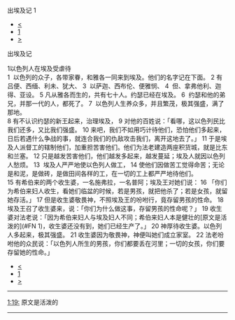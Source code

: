 ﻿





 出埃及记 1




* [<](bible/GEN50.md)
* [1](bible/EXO.md)
* [>](bible/EXO02.md)



出埃及记 
 
1以色列人在埃及受虐待  
1  以色列的众子，各带家眷，和雅各一同来到埃及。他们的名字记在下面。 
2 有吕便、西缅、利未、犹大、 
3  以萨迦、西布伦、便雅悯、 
4  但、拿弗他利、迦得、亚设。 
5 凡从雅各而生的，共有七十人。约瑟已经在埃及。 
6  约瑟和他的弟兄，并那一代的人，都死了。 
7  以色列人生养众多，并且繁茂，极其强盛，满了那地。  
8 有不认识约瑟的新王起来，治理埃及， 
9 对他的百姓说：「看哪，这以色列民比我们还多，又比我们强盛。 
10 来吧，我们不如用巧计待他们，恐怕他们多起来，日后若遇什么争战的事，就连合我们的仇敌攻击我们，离开这地去了。」 
11 于是埃及人派督工的辖制他们，加重担苦害他们。他们为法老建造两座积货城，就是比东和兰塞。 
12 只是越发苦害他们，他们越发多起来，越发蔓延；埃及人就因以色列人愁烦。 
13  埃及人严严地使以色列人做工， 
14 使他们因做苦工觉得命苦；无论是和泥，是做砖，是做田间各样的工，在一切的工上都严严地待他们。  
15 有希伯来的两个收生婆，一名施弗拉，一名普阿；埃及王对她们说： 
16 「你们为希伯来妇人收生，看她们临盆的时候，若是男孩，就把他杀了；若是女孩，就留她存活。」 
17 但是收生婆敬畏神，不照埃及王的吩咐行，竟存留男孩的性命。 
18  埃及王召了收生婆来，说：「你们为什么做这事，存留男孩的性命呢？」 
19 收生婆对法老说：「因为希伯来妇人与埃及妇人不同；希伯来妇人本是健壮的[原文是活泼的](#FN
1)，收生婆还没有到，她们已经生产了。」 
20 神厚待收生婆。以色列人多起来，极其强盛。 
21 收生婆因为敬畏神，神便叫她们成立家室。 
22 法老吩咐他的众民说：「以色列人所生的男孩，你们都要丢在河里；一切的女孩，你们要存留她的性命。」 
* [<](bible/GEN50.md)
* [1](bible/EXO.md)
* [>](bible/EXO02.md)





---


[1:19:](#V19)
原文是活泼的




---









